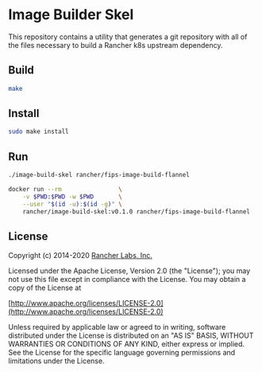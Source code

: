 # Image Builder Skel

This repository contains a utility that generates a git repository with all of the files necessary to build a Rancher k8s upstream dependency.

## Build

```sh
make
```

## Install

```sh
sudo make install
```

## Run

```sh
./image-build-skel rancher/fips-image-build-flannel
```

```sh
docker run --rm                \
    -v $PWD:$PWD -w $PWD       \
    --user "$(id -u):$(id -g)" \
    rancher/image-build-skel:v0.1.0 rancher/fips-image-build-flannel
```

## License
Copyright (c) 2014-2020 [Rancher Labs, Inc.](http://rancher.com)

Licensed under the Apache License, Version 2.0 (the "License");
you may not use this file except in compliance with the License.
You may obtain a copy of the License at

[http://www.apache.org/licenses/LICENSE-2.0](http://www.apache.org/licenses/LICENSE-2.0)

Unless required by applicable law or agreed to in writing, software
distributed under the License is distributed on an "AS IS" BASIS,
WITHOUT WARRANTIES OR CONDITIONS OF ANY KIND, either express or implied.
See the License for the specific language governing permissions and
limitations under the License.
